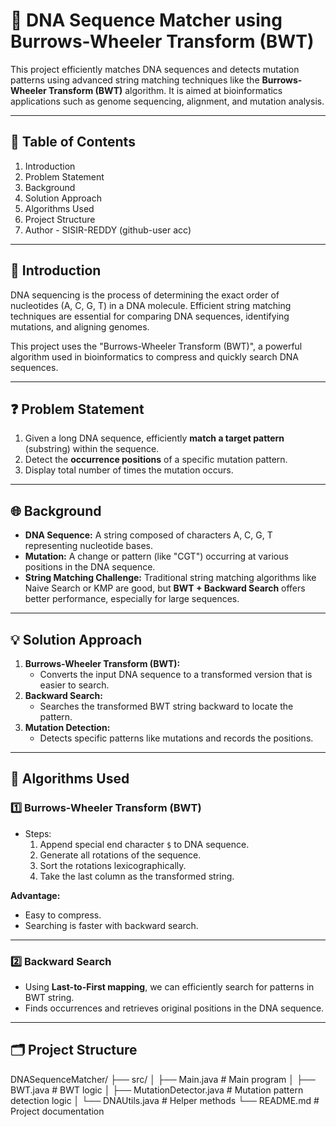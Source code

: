 # 🧬 DNA Sequence Matcher using Burrows-Wheeler Transform (BWT)

This project efficiently matches DNA sequences and detects mutation patterns using advanced string matching techniques like the **Burrows-Wheeler Transform (BWT)** algorithm. It is aimed at bioinformatics applications such as genome sequencing, alignment, and mutation analysis.

---

## 📌 Table of Contents

1. Introduction
2. Problem Statement
3. Background
4. Solution Approach
5. Algorithms Used
6. Project Structure
7. Author - SISIR-REDDY (github-user acc)

---

## 📖 Introduction

DNA sequencing is the process of determining the exact order of nucleotides (A, C, G, T) in a DNA molecule. Efficient string matching techniques are essential for comparing DNA sequences, identifying mutations, and aligning genomes.

This project uses the "Burrows-Wheeler Transform (BWT)", a powerful algorithm used in bioinformatics to compress and quickly search DNA sequences.

---

## ❓ Problem Statement

1. Given a long DNA sequence, efficiently **match a target pattern** (substring) within the sequence.
2. Detect the **occurrence positions** of a specific mutation pattern.
3. Display total number of times the mutation occurs.

---

## 🌐 Background

- **DNA Sequence:** A string composed of characters A, C, G, T representing nucleotide bases.
- **Mutation:** A change or pattern (like "CGT") occurring at various positions in the DNA sequence.
- **String Matching Challenge:** Traditional string matching algorithms like Naive Search or KMP are good, but **BWT + Backward Search** offers better performance, especially for large sequences.

---

## 💡 Solution Approach

1. **Burrows-Wheeler Transform (BWT):**
   - Converts the input DNA sequence to a transformed version that is easier to search.
2. **Backward Search:**
   - Searches the transformed BWT string backward to locate the pattern.
3. **Mutation Detection:**
   - Detects specific patterns like mutations and records the positions.

---

## 🧮 Algorithms Used

### 1️⃣ Burrows-Wheeler Transform (BWT)

- Steps:
  1. Append special end character `$` to DNA sequence.
  2. Generate all rotations of the sequence.
  3. Sort the rotations lexicographically.
  4. Take the last column as the transformed string.

**Advantage:**  
- Easy to compress.
- Searching is faster with backward search.

---

### 2️⃣ Backward Search

- Using **Last-to-First mapping**, we can efficiently search for patterns in BWT string.
- Finds occurrences and retrieves original positions in the DNA sequence.

---

## 🗂️ Project Structure
DNASequenceMatcher/ ├── src/ │ ├── Main.java # Main program │ ├── BWT.java # BWT logic │ ├── MutationDetector.java # Mutation pattern detection logic │ └── DNAUtils.java # Helper methods └── README.md # Project documentation
